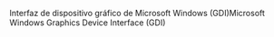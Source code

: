 <span data-ttu-id="e5e9c-101">Interfaz de dispositivo gráfico de Microsoft Windows (GDI)</span><span class="sxs-lookup"><span data-stu-id="e5e9c-101">Microsoft Windows Graphics Device Interface (GDI)</span></span>